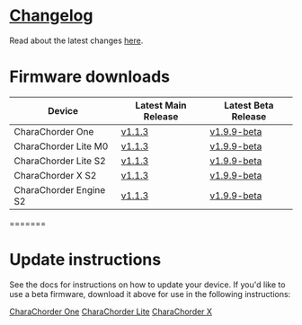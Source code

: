 # [Changelog](CHANGELOG.md)

Read about the latest changes [here](CHANGELOG.md).

# Firmware downloads

| Device | Latest Main Release | Latest Beta Release|
| ----------- | ----------- | ----------- |
| CharaChorder One | [v1.1.3](https://github.com/CharaChorder/CCOS-firmware/raw/main/CharaChorder_One/M0/Main/CCOS_One_M0_v1.1.3/CURRENT.UF2) | [v1.9.9-beta](https://github.com/CharaChorder/CCOS-firmware/raw/main/CharaChorder_One/M0/Beta/CCOS_One_M0_v1.9.9-beta/CURRENT.UF2) |
| CharaChorder Lite M0 | [v1.1.3](https://github.com/CharaChorder/CCOS-firmware/raw/main/CharaChorder_Lite/M0/Main/CCOS_Lite_M0_v1.1.3/CURRENT.UF2) | [v1.9.9-beta](https://github.com/CharaChorder/CCOS-firmware/raw/main/CharaChorder_Lite/M0/Beta/CCOS_Lite_M0_v1.9.9-beta/CURRENT.UF2) |
| CharaChorder Lite S2 | [v1.1.3](https://github.com/CharaChorder/CCOS-firmware/raw/main/CharaChorder_Lite/S2/Main/CCOS_Lite_S2_v1.1.3/CURRENT.UF2) | [v1.9.9-beta](https://github.com/CharaChorder/CCOS-firmware/raw/main/CharaChorder_Lite/S2/Beta/CCOS_Lite_S2_v1.9.9-beta/CURRENT.UF2) |
| CharaChorder X S2 | [v1.1.3](https://github.com/CharaChorder/CCOS-firmware/raw/main/CharaChorder_X/S2/Main/CCOS_X_S2_v1.1.3/CURRENT.UF2) | [v1.9.9-beta](https://github.com/CharaChorder/CCOS-firmware/raw/main/CharaChorder_X/S2/Beta/CCOS_X_S2_v1.9.9-beta/CURRENT.UF2) |
| CharaChorder Engine S2 | [v1.1.3](https://github.com/CharaChorder/CCOS-firmware/raw/main/CharaChorder_Engine/S2/Main/CCOS_Engine_S2_v1.1.3/CURRENT.UF2) | [v1.9.9-beta](https://github.com/CharaChorder/CCOS-firmware/raw/main/CharaChorder_Engine/S2/Beta/CCOS_Engine_S2_v1.9.9-beta/CURRENT.UF2) |

=======

# Update instructions

See the docs for instructions on how to update your device.  If you'd like to use a beta firmware, download it above for use in the following instructions:

[CharaChorder One](https://docs.charachorder.com/CharaChorder%20One.html#updating-the-firmware)
[CharaChorder Lite](https://docs.charachorder.com/CharaChorder_Lite.html#updating-the-firmware)
[CharaChorder X](https://docs.charachorder.com/CharaChorder%20X.html#updating-the-firmware)